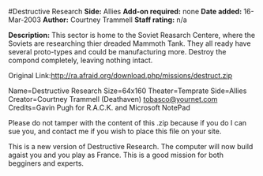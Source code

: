 #Destructive Research
**Side:** Allies
**Add-on required:** none
**Date added:** 16-Mar-2003
**Author:** Courtney Trammell
**Staff rating:** n/a

**Description:** This sector is home to the Soviet  Reasarch Centere, where the Soviets are researching thier dreaded Mammoth Tank. They all ready have several proto-types and could be manufacturing more. Destroy the compond completely, leaving nothing intact.

Original Link:http://ra.afraid.org/download.php/missions/destruct.zip

Name=Destructive Research
Size=64x160
Theater=Temprate
Side=Allies
Creator=Courtney Trammell (Deathaven) tobasco@yournet.com
Credits=Gavin Pugh for R.A.C.K. and Microsoft NotePad

Please do not tamper with the content of this .zip because if you do I can sue you, and contact me if you wish to place this file on your site.

This is a new version of Destructive Research. The computer will now build agaist you and you play as France. This is a good 
mission for both begginers and experts.